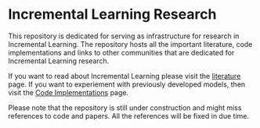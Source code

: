# Incremental Learning Research

This repository is dedicated for serving as infrastructure for research in Incremental Learning. The repository hosts all the important literature, code implementations and links to other communities that are dedicated for Incremental Learning research.

If you want to read about Incremental Learning please visit the [literature](https://github.com/BhaskerSriHarsha/Incremental-Learning/blob/master/Literature.md) page. 
If you want to experiement with previously developed models, then visit the [Code Implementations](https://github.com/BhaskerSriHarsha/Incremental-Learning/tree/master/Code%20Implementations) page.

Please note that the repository is still under construction and might miss references to code and papers. All the references will be fixed in due time. 
